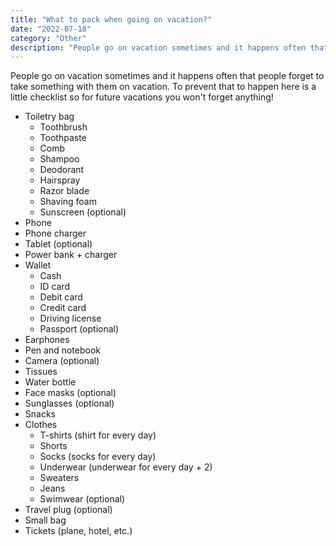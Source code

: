 ```yaml
---
title: "What to pack when going on vacation?"
date: "2022-07-18"
category: "Other"
description: "People go on vacation sometimes and it happens often that people forget to take something with them on vacation. To prevent that to happen here is a little checklist so for future vacations you won't forget anything!"
---
```


People go on vacation sometimes and it happens often that people forget to take something with them on vacation. To prevent that to happen here is a little checklist so for future vacations you won't forget anything!

- Toiletry bag
  - Toothbrush
  - Toothpaste
  - Comb
  - Shampoo
  - Deodorant
  - Hairspray
  - Razor blade
  - Shaving foam
  - Sunscreen (optional)
- Phone
- Phone charger
- Tablet (optional)
- Power bank + charger
- Wallet
  - Cash
  - ID card
  - Debit card
  - Credit card
  - Driving license
  - Passport (optional)
- Earphones
- Pen and notebook
- Camera (optional)
- Tissues
- Water bottle
- Face masks (optional)
- Sunglasses (optional)
- Snacks
- Clothes
  - T-shirts (shirt for every day)
  - Shorts
  - Socks (socks for every day)
  - Underwear (underwear for every day + 2)
  - Sweaters
  - Jeans
  - Swimwear (optional)
- Travel plug (optional)
- Small bag
- Tickets (plane, hotel, etc.)
